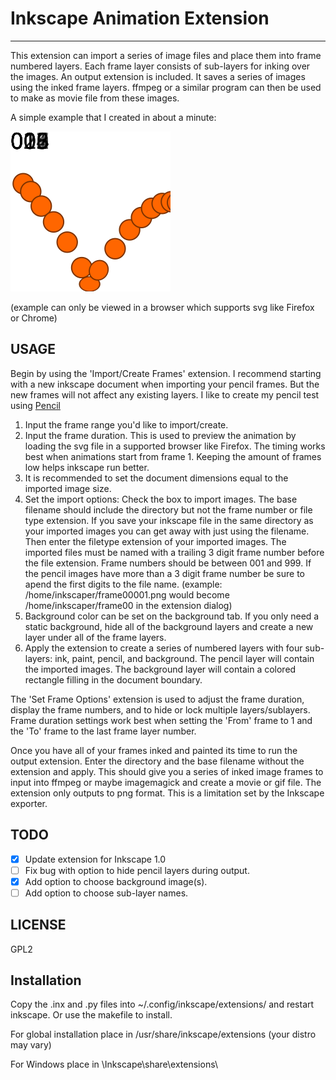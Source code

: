# Inkscape Animation Extension

---
This extension can import a series of image files and place them into frame
numbered layers. Each frame layer consists of sub-layers for inking over the
images. An output extension is included. It saves a series of images using the
inked frame layers. ffmpeg or a similar program can then be used to make as
movie file from these images.

A simple example that I created in about a minute:

![Sample Animation of Bouncing Ball](./animationextensionexample.svg)

(example can only be viewed in a browser which supports svg like Firefox or Chrome)

## USAGE

Begin by using the 'Import/Create Frames' extension. I recommend starting with a
new inkscape document when importing your pencil frames. But the new frames will
not affect any existing layers. I like to create my pencil test using
[Pencil](http://www.pencil-animation.org/)

1. Input the frame range you'd like to import/create.
2. Input the frame duration. This is used to preview the animation by loading
the svg file in a supported browser like Firefox. The timing works best when
animations start from frame 1. Keeping the amount of frames low helps inkscape
run better.
3. It is recommended to set the document dimensions equal to the imported image
size.
4. Set the import options: Check the box to import images. The base filename
should include the directory but not the frame number or file type extension. If
you save your inkscape file in the same directory as your imported images you
can get away with just using the filename. Then enter the filetype extension of
your imported images. The imported files must be named with a trailing 3 digit
frame number before the file extension. Frame numbers should be between 001
and 999. If the pencil images have more than a 3 digit frame number be sure to apend
the first digits to the file name. (example: /home/inkscaper/frame00001.png
would become /home/inkscaper/frame00 in the extension dialog)
5. Background color can be set on the background tab. If you only need a static
background, hide all of the background layers and create a new layer under all
of the frame layers.
6. Apply the extension to create a series of numbered layers with four
sub-layers: ink, paint, pencil, and background. The pencil layer will contain
the imported images. The background layer will contain a colored rectangle
filling in the document boundary.

The 'Set Frame Options' extension is used to adjust the frame duration, display
the frame numbers, and to hide or lock multiple layers/sublayers.  Frame
duration settings work best when setting the 'From' frame to 1 and the 'To'
frame to the last frame layer number.

Once you have all of your frames inked and painted its time to run the output
extension. Enter the directory and the base filename without the extension and
apply. This should give you a series of inked image frames to input into ffmpeg
or maybe imagemagick and create a movie or gif file. The extension only outputs
to png format. This is a limitation set by the Inkscape exporter.

## TODO

- [x] Update extension for Inkscape 1.0
- [ ] Fix bug with option to hide pencil layers during output.
- [x] Add option to choose background image(s).
- [ ] Add option to choose sub-layer names.

## LICENSE

GPL2

## Installation

Copy the .inx and .py files into ~/.config/inkscape/extensions/ and restart
inkscape. Or use the makefile to install.

For global installation place in /usr/share/inkscape/extensions
(your distro may vary)

For Windows place in \Inkscape\share\extensions\
